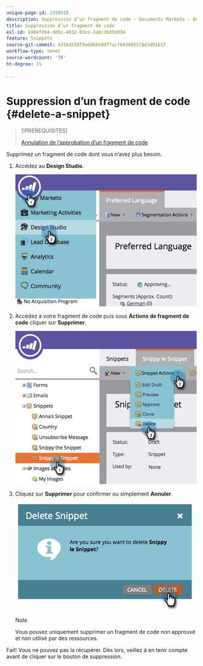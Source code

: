 ```yaml
---
unique-page-id: 2359518
description: Suppression d’un fragment de code - Documents Marketo - Documentation du produit
title: Suppression d’un fragment de code
exl-id: 6984fd94-dd91-4832-83ce-3a6c3b35b034
feature: Snippets
source-git-commit: 431bd258f9a68bbb9df7acf043085578d3d91b1f
workflow-type: tm+mt
source-wordcount: '78'
ht-degree: 1%

---
```


# Suppression d’un fragment de code {#delete-a-snippet}

>[!PREREQUISITES]
>
>[Annulation de l’approbation d’un fragment de code](/help/marketo/product-docs/personalization/segmentation-and-snippets/snippets/unapprove-a-snippet.md)

Supprimez un fragment de code dont vous n’avez plus besoin.

1. Accédez au **Design Studio**.

   ![](assets/image2014-9-16-10-3a43-3a47.png)

1. Accédez à votre fragment de code puis sous **Actions de fragment de code** cliquer sur **Supprimer**.

   ![](assets/image2014-9-16-10-3a43-3a57.png)

1. Cliquez sur **Supprimer** pour confirmer ou simplement **Annuler**.

   ![](assets/image2014-9-16-10-3a44-3a8.png)

   >[!NOTE]
   >
   >Vous pouvez uniquement supprimer un fragment de code non approuvé et non utilisé par des ressources.

Fait! Vous ne pouvez pas la récupérer. Dès lors, veillez à en tenir compte avant de cliquer sur le bouton de suppression.
